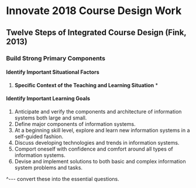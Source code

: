 # Innovate 2018 Course Design Work

## Twelve Steps of Integrated Course Design (Fink, 2013)

### Build Strong Primary Components

#### Identify Important Situational Factors

1. **Specific Context of the Teaching and Learning Situation**
    *


#### Identify Important Learning Goals

1. Anticipate and verify the components and architecture of information systems both large and small.
2. Define major components of information systems.
3. At a beginning skill level, explore and learn new information systems in a self-guided fashion.
4. Discuss developing technologies and trends in information systems.
5. Comport oneself with confidence and comfort around all types of information systems.
6. Devise and implement solutions to both basic and complex information system problems and tasks.

^--- convert these into the essential questions.
